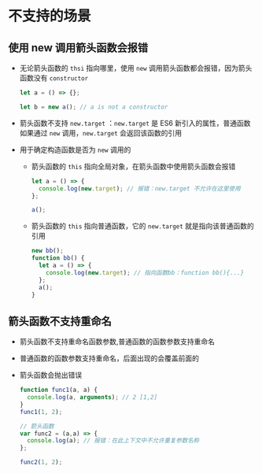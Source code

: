 # 不支持的场景

## 使用 new 调用箭头函数会报错

  - 无论箭头函数的 `thsi` 指向哪里，使用 `new` 调用箭头函数都会报错，因为箭头函数没有 `constructor`

    ```js
    let a = () => {};

    let b = new a(); // a is not a constructor
    ```

  - 箭头函数不支持 `new.target` ：`new.target` 是 ES6 新引入的属性，普通函数如果通过 `new` 调用，`new.target` 会返回该函数的引用

  - 用于确定构造函数是否为 `new` 调用的

      - 箭头函数的 `this` 指向全局对象，在箭头函数中使用箭头函数会报错

        ```js
        let a = () => {
          console.log(new.target); // 报错：new.target 不允许在这里使用
        };

        a();
        ```

      - 箭头函数的 `this` 指向普通函数，它的 `new.target` 就是指向该普通函数的引用

        ```js
        new bb();
        function bb() {
          let a = () => {
            console.log(new.target); // 指向函数bb：function bb(){...}
          };
          a();
        }
        ```

## 箭头函数不支持重命名

  - 箭头函数不支持重命名函数参数,普通函数的函数参数支持重命名

  - 普通函数的函数参数支持重命名，后面出现的会覆盖前面的

  - 箭头函数会抛出错误

    ```js
    function func1(a, a) {
      console.log(a, arguments); // 2 [1,2]
    }
    func1(1, 2);

    // 箭头函数
    var func2 = (a,a) => {
      console.log(a); // 报错：在此上下文中不允许重复参数名称
    };

    func2(1, 2);
    ```
